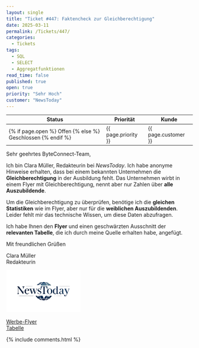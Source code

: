 ```yaml
---
layout: single
title: "Ticket #447: Faktencheck zur Gleichberechtigung"
date: 2025-03-11
permalink: /Tickets/447/
categories:
  - Tickets
tags:
  - SQL
  - SELECT
  - Aggregatfunktionen
read_time: false
published: true
open: true
priority: "Sehr Hoch"
customer: "NewsToday"
---
```


| Status | Priorität | Kunde |
|--------|----------|--------|
| {% if page.open %} Offen {% else %} Geschlossen {% endif %} | {{ page.priority }} | {{ page.customer }} |

Sehr geehrtes ByteConnect-Team,

Ich bin Clara Müller, Redakteurin bei *NewsToday*. Ich habe anonyme Hinweise erhalten, dass bei einem bekannten Unternehmen die **Gleichberechtigung** in der Ausbildung fehlt. Das Unternehmen wirbt in einem Flyer mit Gleichberechtigung, nennt aber nur Zahlen über **alle Auszubildende**.

Um die Gleichberechtigung zu überprüfen, benötige ich die **gleichen Statistiken** wie im Flyer, aber nur für die **weiblichen Auszubildenden**. Leider fehlt mir das technische Wissen, um diese Daten abzufragen.

Ich habe Ihnen den **Flyer** und einen geschwärzten Ausschnitt der **relevanten Tabelle**, die ich durch meine Quelle erhalten habe, angefügt.

Mit freundlichen Grüßen

Clara Müller  
Redakteurin  

<img src="/assets/images/NewsToday.png" width="200"/>


[Werbe-Flyer](/assets/images/Flyer.pdf)  
[Tabelle](/assets/images/Auszubildende.pdf)

{% include comments.html %}